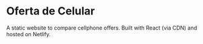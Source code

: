 # Oferta de Celular
A static website to compare cellphone offers. Built with React (via CDN) and hosted on Netlify.